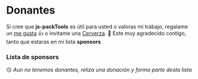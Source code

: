 # Donantes

Si cree que **js-packTools** es útil para usted o valoras mi trabajo, regalame un [me gusta](https://github.com/jasp402/js-packtools) :+1: o invitame una [Cerverza](https://github.com/QingWei-Li/donate). :beer:
Este muy agradecido contigo, tanto que estaras en mi lista **sponsors**


### Lista de sponsors

:pensive: *Aun no tenemos donantes, reliza una donación y forma parte desta lista*